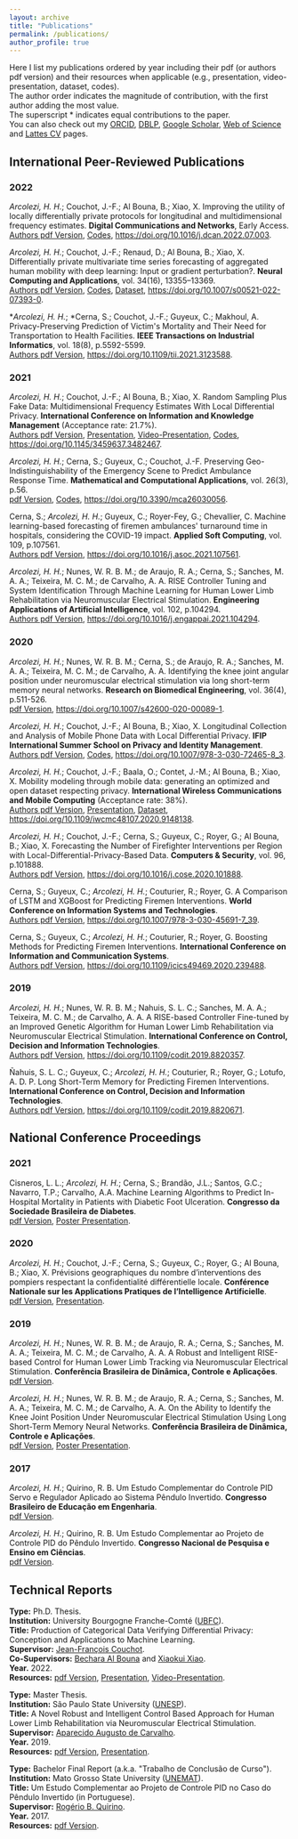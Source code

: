 ```yaml
---
layout: archive
title: "Publications"
permalink: /publications/
author_profile: true
---
```


Here I list my publications ordered by year including their pdf (or authors pdf version) and their resources when applicable (e.g., presentation, video-presentation, dataset, codes). \
The author order indicates the magnitude of contribution, with the first author adding the most value. \
The superscript \* indicates equal contributions to the paper. \
You can also check out my [ORCID](https://orcid.org/0000-0001-8059-7094), [DBLP](https://dblp.uni-trier.de/pid/248/5342.html), [Google Scholar](https://scholar.google.com/citations?hl=en&user=VJgSocwAAAAJ), [Web of Science](https://www.webofscience.com/wos/author/record/2095547) and [Lattes CV](http://lattes.cnpq.br/6492386691695466) pages.

## International Peer-Reviewed Publications

### 2022
*Arcolezi, H. H.*; Couchot, J.-F.; Al Bouna, B.; Xiao, X. Improving the utility of locally differentially private protocols for longitudinal and multidimensional frequency estimates. **Digital Communications and Networks**, Early Access.\
[Authors pdf Version](http://hharcolezi.github.io/files/2022_LDP_ALLOMFREE.pdf), [Codes](https://github.com/hharcolezi/ldp-protocols-mobility-cdrs/tree/main/papers/%5B4%5D), <https://doi.org/10.1016/j.dcan.2022.07.003>.

*Arcolezi, H. H.*; Couchot, J.-F.; Renaud, D.; Al Bouna, B.; Xiao, X. Differentially private multivariate time series forecasting of aggregated human mobility with deep learning: Input or gradient perturbation?. **Neural Computing and Applications**, vol. 34(16), 13355–13369.\
[Authors pdf Version](http://hharcolezi.github.io/files/2022_DPDL_Time_Series_Input_VS_Gradient.pdf), [Codes](https://github.com/hharcolezi/ldp-protocols-mobility-cdrs/tree/main/papers/%5B3%5D), [Dataset](https://github.com/hharcolezi/ldp-protocols-mobility-cdrs/blob/main/papers/%5B3%5D/ML_final_df_real.csv), <https://doi.org/10.1007/s00521-022-07393-0>.

\**Arcolezi, H. H.*; \*Cerna, S.; Couchot, J.-F.; Guyeux, C.; Makhoul, A. Privacy-Preserving Prediction of Victim's Mortality and Their Need for Transportation to Health Facilities. **IEEE Transactions on Industrial Informatics**, vol. 18(8), p.5592-5599.\
[Authors pdf Version](http://hharcolezi.github.io/files/2021_TII_VIC_MORTRANSP.pdf), <https://doi.org/10.1109/tii.2021.3123588>.

### 2021

*Arcolezi, H. H.*; Couchot, J.-F.; Al Bouna, B.; Xiao, X. Random Sampling Plus Fake Data: Multidimensional Frequency Estimates With Local Differential Privacy. **International Conference on Information and Knowledge Management** (Acceptance rate: 21.7%).\
[Authors pdf Version](http://hharcolezi.github.io/files/2021_LDP_RS_FD_arxived.pdf), [Presentation](http://hharcolezi.github.io/files/2021_CIKM_Presentation.pdf), [Video-Presentation](https://screencast-o-matic.com/watch/crQtokV6CIl), [Codes](https://github.com/hharcolezi/ldp-protocols-mobility-cdrs/tree/main/papers/%5B2%5D), <https://doi.org/10.1145/3459637.3482467>.

*Arcolezi, H. H.*; Cerna, S.; Guyeux, C.; Couchot, J.-F. Preserving Geo-Indistinguishability of the Emergency Scene to Predict Ambulance Response Time. **Mathematical and Computational Applications**, vol. 26(3), p.56.\
[pdf Version](http://hharcolezi.github.io/files/2021_MCA_ART_GI.pdf), [Codes](https://github.com/hharcolezi/ldp-protocols-mobility-cdrs/tree/main/papers/%5B5%5D), <https://doi.org/10.3390/mca26030056>.

Cerna, S.; *Arcolezi, H. H.*; Guyeux, C.; Royer-Fey, G.; Chevallier, C. Machine learning-based forecasting of firemen ambulances' turnaround time in hospitals, considering the COVID-19 impact. **Applied Soft Computing**, vol. 109, p.107561.\
[Authors pdf Version](http://hharcolezi.github.io/files/2021_ASOC_att.pdf), <https://doi.org/10.1016/j.asoc.2021.107561>.

*Arcolezi, H. H.*; Nunes, W. R. B. M.; de Araujo, R. A.; Cerna, S.; Sanches, M. A. A.; Teixeira, M. C. M.; de Carvalho, A. A. RISE Controller Tuning and System Identification Through Machine Learning for Human Lower Limb Rehabilitation via Neuromuscular Electrical Stimulation. **Engineering Applications of Artificial Intelligence**, vol. 102, p.104294.\
[Authors pdf Version](http://hharcolezi.github.io/files/2021_EAAI_rise_ml.pdf), <https://doi.org/10.1016/j.engappai.2021.104294>.

### 2020

*Arcolezi, H. H.*; Nunes, W. R. B. M.; Cerna, S.; de Araujo, R. A.; Sanches, M. A. A.; Teixeira, M. C. M.; de Carvalho, A. A. Identifying the knee joint angular position under neuromuscular electrical stimulation via long short-term memory neural networks. **Research on Biomedical Engineering**, vol. 36(4), p.511-526.\
[pdf Version](https://rdcu.be/b6NV9), <https://doi.org/10.1007/s42600-020-00089-1>.

*Arcolezi, H. H.*; Couchot, J.-F.; Al Bouna, B.; Xiao, X. Longitudinal Collection and Analysis of Mobile Phone Data with Local Differential Privacy. **IFIP International Summer School on Privacy and Identity Management**.\
[Authors pdf Version](http://hharcolezi.github.io/files/2020_IFIP_SS_Mobile_data_LDP.pdf), [Codes](https://github.com/hharcolezi/ldp-protocols-mobility-cdrs/tree/main/papers/%5B1%5D), <https://doi.org/10.1007/978-3-030-72465-8_3>.

*Arcolezi, H. H.*; Couchot, J.-F.; Baala, O.; Contet, J.-M.; Al Bouna, B.; Xiao, X. Mobility modeling through mobile data: generating an optimized and open dataset respecting privacy. **International Wireless Communications and Mobile Computing** (Acceptance rate: 38%).\
[Authors pdf Version](http://hharcolezi.github.io/files/2020_IWCMC_MS_FIMU.pdf), [Presentation](http://hharcolezi.github.io/files/2020_IWCMC_Presentation.pdf), [Dataset](https://github.com/hharcolezi/OpenMSFIMU), <https://doi.org/10.1109/iwcmc48107.2020.9148138>.

*Arcolezi, H. H.*; Couchot, J.-F.; Cerna, S.; Guyeux, C.; Royer, G.; Al Bouna, B.; Xiao, X. Forecasting the Number of Firefighter Interventions per Region with Local-Differential-Privacy-Based Data. **Computers & Security**, vol. 96, p.101888.\
[Authors pdf Version](http://hharcolezi.github.io/files/2020_COSE_ldp_firemen.pdf), <https://doi.org/10.1016/j.cose.2020.101888>.

Cerna, S.; Guyeux, C.; *Arcolezi, H. H.*; Couturier, R.; Royer, G. A Comparison of LSTM and XGBoost for Predicting Firemen Interventions. **World Conference on Information Systems and Technologies**.\
[Authors pdf Version](http://hharcolezi.github.io/files/2019_WCIST_LSTM_vs_XGBoost.pdf), <https://doi.org/10.1007/978-3-030-45691-7_39>.

Cerna, S.; Guyeux, C.; *Arcolezi, H. H.*; Couturier, R.; Royer, G. Boosting Methods for Predicting Firemen Interventions. **International Conference on Information and Communication Systems**.\
[Authors pdf Version](http://hharcolezi.github.io/files/2020_ICICS_boosting.pdf), <https://doi.org/10.1109/icics49469.2020.239488>.

### 2019

*Arcolezi, H. H.*; Nunes, W. R. B. M.; Nahuis, S. L. C.; Sanches, M. A. A.; Teixeira, M. C. M.; de Carvalho, A. A. A RISE-based Controller Fine-tuned by an Improved Genetic Algorithm for Human Lower Limb Rehabilitation via Neuromuscular Electrical Stimulation. **International Conference on Control, Decision and Information Technologies**.\
[Authors pdf Version](http://hharcolezi.github.io/files/2019_CODIT_control.pdf), <https://doi.org/10.1109/codit.2019.8820357>.

Ñahuis, S. L. C.; Guyeux, C.; *Arcolezi, H. H.*; Couturier, R.; Royer, G.; Lotufo, A. D. P. Long Short-Term Memory for Predicting Firemen Interventions. **International Conference on Control, Decision and Information Technologies**.\
[Authors pdf Version](http://hharcolezi.github.io/files/2019_CODIT_lstm.pdf), <https://doi.org/10.1109/codit.2019.8820671>.

## National Conference Proceedings

### 2021
Cisneros, L. L.; *Arcolezi, H. H.*; Cerna, S.; Brandão, J.L.; Santos, G.C.; Navarro, T.P.; Carvalho, A.A. Machine Learning Algorithms to Predict In-Hospital Mortality in Patients with Diabetic Foot Ulceration. **Congresso da Sociedade Brasileira de Diabetes**.\
[pdf Version](http://hharcolezi.github.io/files/2021_CSBD_Abstract_ML_Diabetic_Foot.pdf), [Poster Presentation](http://hharcolezi.github.io/files/2021_CSBD_Poster_ML_Diabetic_Foot.pdf).

### 2020
*Arcolezi, H. H.*; Couchot, J.-F.; Cerna, S.; Guyeux, C.; Royer, G.; Al Bouna, B.; Xiao, X. Prévisions geographiques du nombre d’interventions des pompiers respectant la confidentialité différentielle locale. **Conférence Nationale sur les Applications Pratiques de l’Intelligence Artificielle**.\
[pdf Version](http://hharcolezi.github.io/files/2020_APIA_CDL_POMPIERS_paper.pdf), [Presentation](http://hharcolezi.github.io/files/2020_APIA_CDL_POMPIERS_Presentation.pdf).

### 2019
*Arcolezi, H. H.*; Nunes, W. R. B. M.; de Araujo, R. A.; Cerna, S.; Sanches, M. A. A.; Teixeira, M. C. M.; de Carvalho, A. A. A Robust and Intelligent RISE-based Control for Human Lower Limb Tracking via Neuromuscular Electrical Stimulation. **Conferência Brasileira de Dinâmica, Controle e Aplicações**.\
[pdf Version](http://hharcolezi.github.io/files/2019_DINCON_control.pdf).

*Arcolezi, H. H.*; Nunes, W. R. B. M.; de Araujo, R. A.; Cerna, S.; Sanches, M. A. A.; Teixeira, M. C. M.; de Carvalho, A. A. On the Ability to Identify the Knee Joint Position Under Neuromuscular Electrical Stimulation Using Long Short-Term Memory Neural Networks. **Conferência Brasileira de Dinâmica, Controle e Aplicações**.\
[pdf Version](http://hharcolezi.github.io/files/2019_DINCON_ident.pdf), [Poster Presentation](http://hharcolezi.github.io/files/2019_DINCON_ident_poster.pdf).

### 2017
*Arcolezi, H. H.*; Quirino, R. B. Um Estudo Complementar do Controle PID Servo e Regulador Aplicado ao Sistema Pêndulo Invertido. **Congresso Brasileiro de Educação em Engenharia**.\
[pdf Version](http://hharcolezi.github.io/files/2017_COBENGE_Control_PID.pdf).

*Arcolezi, H. H.*; Quirino, R. B. Um Estudo Complementar ao Projeto de Controle PID do Pêndulo Invertido. **Congresso Nacional de Pesquisa e Ensino em Ciências**.\
[pdf Version](http://hharcolezi.github.io/files/2017_CONAPESC_Control_PID.pdf).

## Technical Reports

**Type:** Ph.D. Thesis. \
**Institution:** University Bourgogne Franche-Comté ([UBFC](https://spim.ubfc.fr/)).\
**Title:** Production of Categorical Data Verifying Differential Privacy: Conception and Applications to Machine Learning. \
**Supervisor:** [Jean-François Couchot](https://members.femto-st.fr/jf-couchot/en). \
**Co-Supervisors:** [Bechara Al Bouna](https://www.linkedin.com/in/bechara-al-bouna-aa94927/?originalSubdomain=lb) and [Xiaokui Xiao](https://www.comp.nus.edu.sg/~xiaoxk/). \
**Year.** 2022. \
**Resources:** [pdf Version](http://hharcolezi.github.io/files/2022_HHA_Thesis_UBFC.pdf), [Presentation](http://hharcolezi.github.io/files/2022_HHA_Thesis_UBFC_Presentation.pdf), [Video-Presentation](https://screencast-o-matic.com/watch/c3fnIPVqTTc).

**Type:** Master Thesis. \
**Institution:** São Paulo State University ([UNESP](https://www.feis.unesp.br/#!/ppgee)).\
**Title:** A Novel Robust and Intelligent Control Based Approach for Human Lower Limb Rehabilitation via Neuromuscular Electrical Stimulation. \
**Supervisor:** [Aparecido Augusto de Carvalho](http://lattes.cnpq.br/0250066159980825). \
**Year.** 2019. \
**Resources:** [pdf Version](http://hharcolezi.github.io/files/2019_UNESP_Master_thesis_compressed.pdf), [Presentation](http://hharcolezi.github.io/files/2019_UNESP_Master_thesis_Presentation.pdf).

**Type:** Bachelor Final Report (a.k.a. "Trabalho de Conclusão de Curso"). \
**Institution:** Mato Grosso State University ([UNEMAT](https://unemat.br/)).\
**Title:** Um Estudo Complementar ao Projeto de Controle PID no Caso do Pêndulo Invertido (in Portuguese). \
**Supervisor:** [Rogério B. Quirino](http://lattes.cnpq.br/9429587919161205). \
**Year.** 2017. \
**Resources:** [pdf Version](http://hharcolezi.github.io/files/2017_UNEMAT_Final_Work.pdf).
